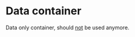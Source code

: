 Data container
=============

Data only container, should [not](https://github.com/docker/docker/issues/17798) be used anymore.